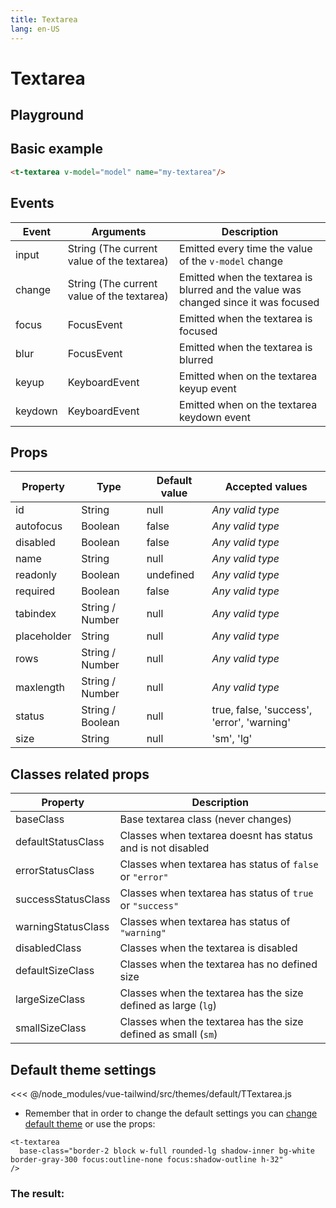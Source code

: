 ```yaml
---
title: Textarea
lang: en-US
---
```


# Textarea

## Playground

<text-area-field />

## Basic example

```html
<t-textarea v-model="model" name="my-textarea"/>
```

## Events

| Event		| Arguments 									| Description 	|
|---		|---											|---			|
| input		| String (The current value of the textarea)	| Emitted every time the value of the `v-model` change |
| change	| String (The current value of the textarea)	| Emitted when the textarea is blurred and the value was changed since it was focused |
| focus		| FocusEvent									| Emitted when the textarea is focused	|
| blur		| FocusEvent									| Emitted when the textarea is blurred	|
| keyup		| KeyboardEvent									| Emitted when on the textarea keyup event	|
| keydown	| KeyboardEvent									| Emitted when on the textarea keydown event	|

## Props

| Property		| Type 				| Default value | Accepted values |
|---			|---				|---			|---				|
| id			| String			| null			| _Any valid type_ |
| autofocus		| Boolean			| false			| _Any valid type_ |
| disabled		| Boolean			| false			| _Any valid type_ |
| name			| String			| null			| _Any valid type_ |
| readonly		| Boolean			| undefined		| _Any valid type_ |
| required		| Boolean			| false			| _Any valid type_ |
| tabindex		| String / Number	| null			| _Any valid type_ |
| placeholder	| String			| null			| _Any valid type_ |
| rows			| String  / Number	| null			| _Any valid type_ |
| maxlength		| String / Number	| null			| _Any valid type_ |
| status        | String / Boolean  | null     		| true, false, 'success', 'error', 'warning' |
| size       	| String      		| null      	| 'sm', 'lg' |

## Classes related props

| Property				| Description												|
|---					|---														|
| baseClass				| Base textarea class (never changes) 						|
| defaultStatusClass	| Classes when textarea doesnt has status and is not disabled	|
| errorStatusClass		| Classes when textarea has status of `false` or `"error"`		|
| successStatusClass	| Classes when textarea has status of `true` or `"success"` 	|
| warningStatusClass	| Classes when textarea has status of `"warning"`			 	|
| disabledClass			| Classes when the textarea is disabled						|
| defaultSizeClass		| Classes when the textarea has no defined size 				|
| largeSizeClass		| Classes when the textarea has the size defined as large (`lg`) |
| smallSizeClass		| Classes when the textarea has the size defined as small (`sm`) |

## Default theme settings

<<< @/node_modules/vue-tailwind/src/themes/default/TTextarea.js

* Remember that in order to change the default settings you can [change default theme](/#_2-2-or-better-yet-create-your-own-theme) or use the props: 

```vue
<t-textarea
  base-class="border-2 block w-full rounded-lg shadow-inner bg-white border-gray-300 focus:outline-none focus:shadow-outline h-32"
/>
```

### The result:

<t-card class="mt-2 bg-gray-100">
<t-textarea
  base-class="border-2 block w-full rounded-lg shadow-inner bg-white border-gray-300 focus:outline-none focus:shadow-outline h-32"
/>
</t-card>
